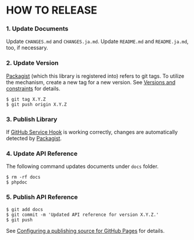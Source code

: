 HOW TO RELEASE
==============

### 1. Update Documents

Update `CHANGES.md` and `CHANGES.ja.md`. Update `README.md` and `README.ja.md`,
too, if necessary.


### 2. Update Version

[Packagist][1] (which this library is registered into) refers to git tags.
To utilize the mechanism, create a new tag for a new version. See
[Versions and constraints][2] for details.

    $ git tag X.Y.Z
    $ git push origin X.Y.Z


### 3. Publish Library

If [GitHub Service Hook][3] is working correctly, changes are automatically
detected by [Packagist][1].


### 4. Update API Reference

The following command updates documents under `docs` folder.

    $ rm -rf docs
    $ phpdoc


### 5. Publish API Reference

    $ git add docs
    $ git commit -m 'Updated API reference for version X.Y.Z.'
    $ git push


See [Configuring a publishing source for GitHub Pages][4] for details.


[1]: https://packagist.org
[2]: https://getcomposer.org/doc/articles/versions.md
[3]: https://packagist.org/about#how-to-update-packages
[4]: https://help.github.com/articles/configuring-a-publishing-source-for-github-pages/
